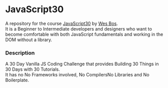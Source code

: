 # JavaScript30

A repository for the course [JavaScript30](https://javascript30.com/) by [Wes Bos](https://wesbos.com/).<br>
It is a Beginner to Intermediate developers and designers who want to become comfortable with both JavaScript fundamentals and working in the DOM without a library.<br>

### Description
A 30 Day Vanilla JS Coding Challenge that provides Building 30 Things in 30 Days with 30 Tutorials.<br>
It has no No Frameworks involved, No CompilersNo Libraries and No Boilerplate.
